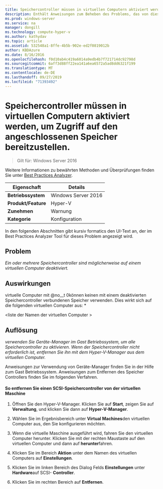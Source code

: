 ```yaml
---
title: Speichercontroller müssen in virtuellen Computern aktiviert werden, um Zugriff auf den angeschlossenen Speicher bereitzustellen.
description: Enthält Anweisungen zum Beheben des Problems, das von dieser Best Practices Analyzer Regel gemeldet wird.
ms.prod: windows-server
ms.service: na
manager: dongill
ms.technology: compute-hyper-v
ms.author: kathydav
ms.topic: article
ms.assetid: 532548a1-8ffe-4b5b-902e-ed2f0819012b
author: KBDAzure
ms.date: 8/16/2016
ms.openlocfilehash: f0d10ab4c419a6014a9edb4b7f721714dc92798d
ms.sourcegitcommit: 6aff3d88ff22ea141a6ea6572a5ad8dd6321f199
ms.translationtype: MT
ms.contentlocale: de-DE
ms.lasthandoff: 09/27/2019
ms.locfileid: "71393492"
---
```

# <a name="storage-controllers-should-be-enabled-in-virtual-machines-to-provide-access-to-attached-storage"></a>Speichercontroller müssen in virtuellen Computern aktiviert werden, um Zugriff auf den angeschlossenen Speicher bereitzustellen.

>Gilt für: Windows Server 2016

Weitere Informationen zu bewährten Methoden und Überprüfungen finden Sie unter [Best Practices Analyzer](https://go.microsoft.com/fwlink/?LinkId=122786).  
  
|Eigenschaft|Details|  
|-|-|  
|**Betriebssystem**|Windows Server 2016|  
|**Produkt/Feature**|Hyper-V|  
|**Zunehmen**|Warnung|  
|**Kategorie**|Konfiguration|  

In den folgenden Abschnitten gibt kursiv formatics den UI-Text an, der im Best Practices Analyzer Tool für dieses Problem angezeigt wird.

## <a name="issue"></a>Problem  
  
*Ein oder mehrere Speichercontroller sind möglicherweise auf einem virtuellen Computer deaktiviert.*  
  
## <a name="impact"></a>Auswirkungen  
  
virtuelle Computer mit @no__t 0können keinen mit einem deaktivierten Speichercontroller verbundenen Speicher verwenden. Dies wirkt sich auf die folgenden virtuellen Computer aus: *  
  
\<liste der Namen der virtuellen Computer >  
  
## <a name="resolution"></a>Auflösung  
  
*verwenden Sie Geräte-Manager im Gast Betriebssystem, um alle Speichercontroller zu aktivieren. Wenn der Speichercontroller nicht erforderlich ist, entfernen Sie ihn mit dem Hyper-V-Manager aus dem virtuellen Computer.*  
  
Anweisungen zur Verwendung von Geräte-Manager finden Sie in der Hilfe zum Gast Betriebssystem. Anweisungen zum Entfernen des Speicher Controllers finden Sie im folgenden Verfahren.  
  
#### <a name="to-remove-a-scsi-storage-controller-from-the-virtual-machine"></a>So entfernen Sie einen SCSI-Speichercontroller von der virtuellen Maschine  
  
1.  Öffnen Sie den Hyper-V-Manager. Klicken Sie auf **Start**, zeigen Sie auf **Verwaltung**, und klicken Sie dann auf **Hyper-V-Manager**.  
  
2.  Wählen Sie im Ergebnisbereich unter **Virtual Machines**den virtuellen Computer aus, den Sie konfigurieren möchten.  
  
3.  Wenn die virtuelle Maschine ausgeführt wird, fahren Sie den virtuellen Computer herunter. Klicken Sie mit der rechten Maustaste auf den virtuellen Computer und dann auf **herunter**fahren.  
  
4.  Klicken Sie im Bereich **Aktion** unter dem Namen des virtuellen Computers auf **Einstellungen**.  
  
5.  Klicken Sie im linken Bereich des Dialog Felds **Einstellungen** unter **Hardware**auf SCSI- **Controller**.  
  
6.  Klicken Sie im rechten Bereich auf **Entfernen**.  
  


